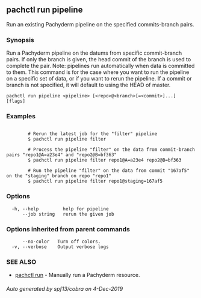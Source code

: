 ## pachctl run pipeline

Run an existing Pachyderm pipeline on the specified commits-branch pairs.

### Synopsis

Run a Pachyderm pipeline on the datums from specific commit-branch pairs. If only the branch is given, the head commit of the branch is used to complete the pair. Note: pipelines run automatically when data is committed to them. This command is for the case where you want to run the pipeline on a specific set of data, or if you want to rerun the pipeline. If a commit or branch is not specified, it will default to using the HEAD of master.

```
pachctl run pipeline <pipeline> [<repo>@<branch>[=<commit>]...] [flags]
```

### Examples

```

		# Rerun the latest job for the "filter" pipeline
		$ pachctl run pipeline filter

		# Process the pipeline "filter" on the data from commit-branch pairs "repo1@A=a23e4" and "repo2@B=bf363"
		$ pachctl run pipeline filter repo1@A=a23e4 repo2@B=bf363

		# Run the pipeline "filter" on the data from commit "167af5" on the "staging" branch on repo "repo1"
		$ pachctl run pipeline filter repo1@staging=167af5
```

### Options

```
  -h, --help         help for pipeline
      --job string   rerun the given job
```

### Options inherited from parent commands

```
      --no-color   Turn off colors.
  -v, --verbose    Output verbose logs
```

### SEE ALSO

* [pachctl run](pachctl_run.md)	 - Manually run a Pachyderm resource.

###### Auto generated by spf13/cobra on 4-Dec-2019
